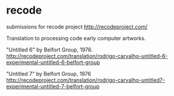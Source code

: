recode
======

submissions for recode project
http://recodeproject.com/

Translation to processing code early computer artworks.

"Untitled 6" by Belfort Group, 1976.
http://recodeproject.com/translation/rodrigo-carvalho-untitled-6-experimental-untitled-6-belfort-group

"Untitled 7" by Belfort Group, 1976
http://recodeproject.com/translation/rodrigo-carvalho-untitled7-experimental-untitled-7-belfort-group
